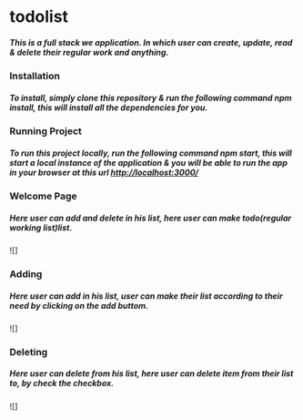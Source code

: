 # todolist
<h5>This is a full stack we application. In which user can create, update, read & delete their regular work and anything.</h5>

<h3>Installation</h3>
<h5>To install, simply clone this repository & run the following command npm install, this will install all the dependencies for you.</h5>

<h3>Running Project</h3>
<h5>To run this project locally, run the following command npm start, this will start a local instance of the application & you will be able to run the app in your browser at this url <a href="url"> http://localhost:3000/</a> </h5>

<h3>Welcome Page</h3>
<h5> Here user can add and delete in his list, here user can make todo(regular working list)list.</h5>
<a>![]<images/></a>

<h3>Adding</h3>
<h5> Here user can add in his list, user can make their list according to their need by clicking on the add buttom.</h5>
<a>![]<images/></a>

<h3>Deleting</h3>
<h5> Here user can delete from his list, here user can delete item from their list to, by check the checkbox.</h5>
<a>![]<images/></a>
